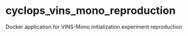 # cyclops_vins_mono_reproduction
Docker application for VINS-Mono initialization experiment reproduction
